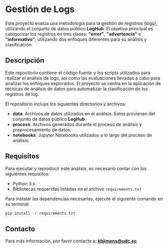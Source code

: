 # **Gestión de Logs**

Este proyecto evalúa una metodología para la gestión de registros (logs), utilizando el conjunto de datos público **LogHub**. El objetivo principal es categorizar los registros en tres clases: **"error"**, **"advertencia"** e **"informativo"**, utilizando dos enfoques diferentes para su análisis y clasificación.

## **Descripción**

Este repositorio contiene el código fuente y los scripts utilizados para realizar el análisis de logs, así como las evaluaciones llevadas a cabo para analizar los enfoques explorados. El proyecto se centra en la aplicación de técnicas de análisis de datos para automatizar la clasificación de los registros de log.

El repositorio incluye los siguientes directorios y archivos:
- **data**: Archivos de datos utilizados en el análisis. Estos provienen del conjunto de datos público **LogHub**.
- **process**: Archivos generados durante el proceso de análisis y preprocesamiento de datos.
- **notebooks**: Jupyter Notebooks utilizados a lo largo del proceso de análisis.

## **Requisitos**

Para ejecutar y reproducir este análisis, es necesario contar con los siguientes requisitos:

- Python 3.x
- Bibliotecas requeridas listadas en el archivo `requirements.txt`

Para instalar las dependencias necesarias, ejecute el siguiente comando en su terminal:

```bash
pip install -r requirements.txt
````

## **Contacto**

Para más información, por favor contacte a:
**[kbjimens@udc.ec](mailto:xxxx@xxx.ec)**

